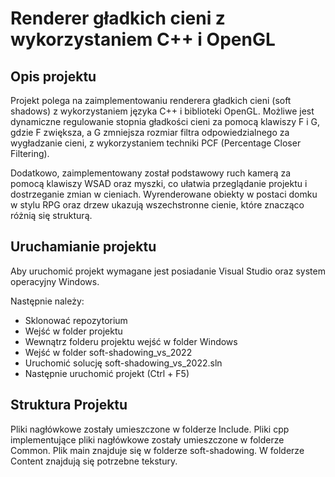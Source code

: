 # Renderer gładkich cieni z wykorzystaniem C++ i OpenGL

## Opis projektu
Projekt polega na zaimplementowaniu renderera gładkich cieni (soft shadows) z wykorzystaniem języka C++ i biblioteki OpenGL.
Możliwe jest dynamiczne regulowanie stopnia gładkości cieni za pomocą klawiszy F i G, gdzie F zwiększa, a G zmniejsza rozmiar filtra odpowiedzialnego za wygładzanie cieni, z wykorzystaniem techniki PCF (Percentage Closer Filtering).

Dodatkowo, zaimplementowany został podstawowy ruch kamerą za pomocą klawiszy WSAD oraz myszki, co ułatwia przeglądanie projektu i dostrzeganie zmian w cieniach.
Wyrenderowane obiekty w postaci domku w stylu RPG oraz drzew ukazują wszechstronne cienie, które znacząco różnią się strukturą.

## Uruchamianie projektu
Aby uruchomić projekt wymagane jest posiadanie Visual Studio oraz system operacyjny Windows.

Następnie należy:
- Sklonować repozytorium
- Wejść w folder projektu
- Wewnątrz folderu projektu wejść w folder Windows
- Wejść w folder soft-shadowing_vs_2022
- Uruchomić solucję soft-shadowing_vs_2022.sln
- Następnie uruchomić projekt (Ctrl + F5)

## Struktura Projektu
Pliki nagłówkowe zostały umieszczone w folderze Include.
Pliki cpp implementujące pliki nagłówkowe zostały umieszczone w folderze Common.
Plik main znajduje się w folderze soft-shadowing.
W folderze Content znajdują się potrzebne tekstury.

